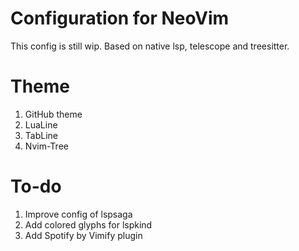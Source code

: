 # Configuration for NeoVim

This config is still wip.
Based on native lsp, telescope and treesitter.

# Theme
1. GitHub theme
2. LuaLine
3. TabLine
4. Nvim-Tree

# To-do
1. Improve config of lspsaga
2. Add colored glyphs for lspkind
3. Add Spotify by Vimify plugin

